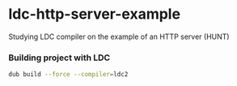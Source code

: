 # ldc-http-server-example
Studying LDC compiler on the example of an HTTP server (HUNT)


### Building project with LDC

```bash
dub build --force --compiler=ldc2
```

